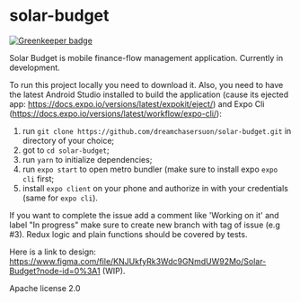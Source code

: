 # solar-budget

[![Greenkeeper badge](https://badges.greenkeeper.io/dreamchasersuon/solar-budget.svg)](https://greenkeeper.io/)

Solar Budget is mobile finance-flow management application.
Currently in development.

To run this project locally you need to download it. Also, you need to have the latest Android Studio installed to build the application (cause its ejected app: https://docs.expo.io/versions/latest/expokit/eject/) and Expo Cli (https://docs.expo.io/versions/latest/workflow/expo-cli/):

1. run `git clone https://github.com/dreamchasersuon/solar-budget.git`
in directory of your choice;
2. got to `cd solar-budget`;
3. run `yarn` to initialize dependencies;
4. run `expo start` to open metro bundler (make sure to install expo `expo cli` first;
5. install `expo client` on your phone and authorize in with your credentials (same for `expo cli`).

If you want to complete the issue add a comment like 'Working on it' and label "In progress" make sure to create new branch with tag of issue (e.g #3). Redux logic and plain functions should be covered by tests. 

Here is a link to design: https://www.figma.com/file/KNJUkfyRk3Wdc9GNmdUW92Mo/Solar-Budget?node-id=0%3A1 (WIP).

Apache license 2.0
